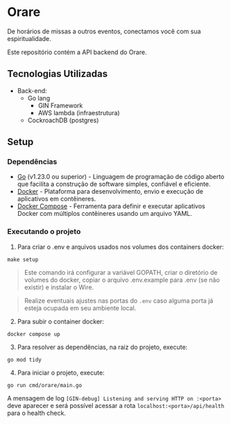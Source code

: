 # Orare

De horários de missas a outros eventos, conectamos você com sua espiritualidade.

Este repositório contém a API backend do Orare.

## Tecnologias Utilizadas

- Back-end:
  - Go lang
    - GIN Framework
    - AWS lambda (infraestrutura)
  - CockroachDB (postgres)

## Setup

### Dependências
- [Go](https://go.dev/) (v1.23.0 ou superior) - Linguagem de programação de código aberto que facilita a construção de software simples, confiável e eficiente.
- [Docker](https://www.docker.com/) - Plataforma para desenvolvimento, envio e execução de aplicativos em contêineres.
- [Docker Compose](https://docs.docker.com/compose/) - Ferramenta para definir e executar aplicativos Docker com múltiplos contêineres usando um arquivo YAML.


### Executando o projeto

1. Para criar o .env e arquivos usados nos volumes dos containers docker:
```
make setup
```

> Este comando irá configurar a variável GOPATH, criar o diretório de volumes do docker, copiar o arquivo .env.example para .env (se não existir) e instalar o Wire.

> Realize eventuais ajustes nas portas do `.env` caso alguma porta já esteja ocupada em seu ambiente local.

2. Para subir o container docker:
```
docker compose up
```

3. Para resolver as dependências, na raiz do projeto, execute:

```
go mod tidy
```

4. Para iniciar o projeto, execute:

```
go run cmd/orare/main.go
```

A mensagem de log `[GIN-debug] Listening and serving HTTP on :<porta>` deve aparecer e será possível acessar a rota `localhost:<porta>/api/health` para o health check.

